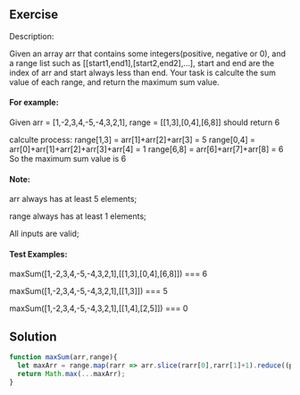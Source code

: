 ## Exercise

Description:

Given an array arr that contains some integers(positive, negative or 0), and a range list such as [[start1,end1],[start2,end2],...], start and end are the index of arr and start always less than end. Your task is calculte the sum value of each range, and return the maximum sum value.

#### For example:

 Given arr = [1,-2,3,4,-5,-4,3,2,1],
       range = [[1,3],[0,4],[6,8]]
 should return 6

 calculte process:
 range[1,3] = arr[1]+arr[2]+arr[3] = 5
 range[0,4] = arr[0]+arr[1]+arr[2]+arr[3]+arr[4] = 1
 range[6,8] = arr[6]+arr[7]+arr[8] = 6
 So the maximum sum value is 6

#### Note:

arr always has at least 5 elements;

range always has at least 1 elements;

All inputs are valid;

#### Test Examples:
 maxSum([1,-2,3,4,-5,-4,3,2,1],[[1,3],[0,4],[6,8]]) === 6

 maxSum([1,-2,3,4,-5,-4,3,2,1],[[1,3]]) === 5

 maxSum([1,-2,3,4,-5,-4,3,2,1],[[1,4],[2,5]]) === 0

## Solution

```js
function maxSum(arr,range){
  let maxArr = range.map(rarr => arr.slice(rarr[0],rarr[1]+1).reduce((prev, next) => prev + next, 0));
  return Math.max(...maxArr);
}
```